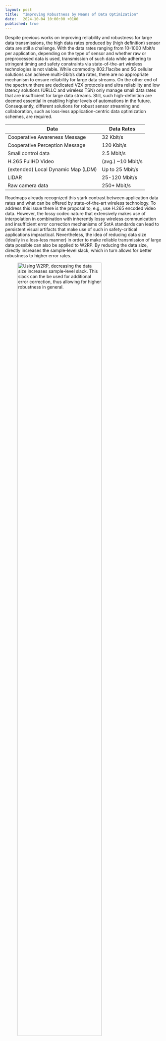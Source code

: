 ```yaml
---
layout: post
title:  "Improving Robustness by Means of Data Optimization"
date:   2024-10-04 10:00:00 +0100
published: true
---
```


Despite previous works on improving reliability and robustness for large data transmissions, the high data rates produced by (high definition) sensor data are still a challenge. With the data rates ranging from 10-1000 Mbit/s per application, depending on the type of sensor and whether raw or preprocessed data is used, transmission of such data while adhering to stringent timing and safety constraints via state-of-the-art wireless technologies is not viable. While commodity 802.11ac/be and 5G cellular solutions can achieve multi-Gbit/s data rates, there are no appropriate mechanism to ensure reliability for large data streams. On the other end of the spectrum there are dedicated V2X protocols and ultra reliability and low latency solutions (URLLC and wireless TSN) only manage small data rates that are insufficient for large data streams. Still, such high-definition are deemed essential in enabling higher levels of automations in the future. Consequently, different solutions for robust sensor streaming and collaboration, such as loss-less application-centric data optimization schemes, are required.  <!--end_excerpt-->

| Data                               | Data Rates        |
| ---------------------------------- | ----------------- |
| Cooperative Awareness Message      | 32 Kbit/s         |
| Cooperative Perception Message     | 120 Kbit/s        |
| Small control data                 | 2.5 Mbit/s        |
| H.265 FullHD Video                 | (avg.) ~10 Mbit/s |
| (extended) Local Dynamic Map (LDM) | Up to 25 Mbit/s   |
| LIDAR                              | 25-120 Mbit/s     |
| Raw camera data                    | 250+ Mbit/s       |


Roadmaps already recognized this stark contrast between application data rates and what can be offered by state-of-the-art wireless technology. To address this issue there is the proposal to, e.g., use H.265 encoded video data. However, the lossy codec nature that extensively makes use of interpolation in combination with inherently lossy wireless communication and insufficient error correction mechanisms of SotA standards can lead to persistent visual artifacts that make use of such in safety-critical applications impractical. Nevertheless, the idea of reducing data size (ideally in a loss-less manner) in order to make reliable transmission of large data possible can also be applied to W2RP. By reducing the data size, directly increases the sample-level slack, which in turn allows for better robustness to higher error rates.

<div class="figure">
<figure>
<img style="width:80%;" src="{{site.baseurl}}/robustness/figures/04_slackIncrease.png" alt="Using W2RP, decreasing the data size increases sample-level slack. This slack can the be used for additional error correction, thus allowing for higher robustness in general."/>
<figcaption>Figure 1: Using W2RP, decreasing the data size increases sample-level slack. This slack can the be used for additional error correction, thus allowing for higher robustness in general.</figcaption>
</figure>
</div>

To determine how lossless data optimization can be achieved multiple real-world camera datasets ([DVS](https://ziyang.eecs.umich.edu/tools.html) and [A2D2](https://www.a2d2.audi/a2d2/en.html) dataset) have been analyzed. The DVS dataset comprises a feed from a static infrastructure camera. Looking at two consecutive frame it seems like not much changes. In depth analysis confirms this assumption, with differences typically being distributed across 20-50% of the image only. Consequently, using incremental updates could drastically reduce the data rate in a lossless manner.

<div class="figure">
<figure>
<img style="width:80%;" src="{{site.baseurl}}/robustness/figures/04_dvs.png" alt="Differences between two consecutive frames of a static infrastructure camera covering an intersection."/>
<figcaption>Figure 2: Differences between two consecutive frames of a static infrastructure camera covering an intersection. Given the static nature of the camera, only parts of the image change.</figcaption>
</figure>
</div>

In contrast, using the same approach for a camera mounted to a vehicle would not be advantageous, as basically all parts of an image change marginally for each frame. As such, different means of data optimization are needed.

<div class="figure">
<figure>
<img style="width:80%;" src="{{site.baseurl}}/robustness/figures/04_a2d2.png" alt="Differences between two consecutive frames of a camera mounted to a moving vehicle."/>
<figcaption>Figure 3: Differences between two consecutive frames of a camera mounted to a moving vehicle. Changes are always distributed across the whole image.</figcaption>
</figure>
</div>

Instead, clues from the perception pipeline of the [Autoware](https://autoware.org/) software stack showed perception often relying on certain "*Regions of Interest*" (RoIs) that only cover small portions of an image, e.g. a traffic light or sign. Thus, only transmitting these RoIs can drastically reduce data size in order to increase slack.

<div class="figure">
<figure>
<img style="width:80%;" src="{{site.baseurl}}/robustness/figures/04_roi.png" alt="Regions of Interest (RoIs) in a capture from the Autoware simulator."/>
<figcaption>Figure 4: Regions of Interest (RoIs) in a capture from the Autoware simulator. The RoI size is only a fraction of the original size at a maximum of 13KB compared to the 2.76MB of the original camera image.</figcaption>
</figure>
</div>

Most notably, there is no single solution that can be applied to all use cases. Instead, the most useful optimization approach is highly dependent on the specific use case, sensor and data configuration.

Low-overhead mechanisms to allowing handling of both incremental updates and RoI have been added to W2RP. A visual representation can be found in Figure 5.

<div class="figure">
<figure>
<img style="width:80%;" src="{{site.baseurl}}/robustness/figures/04_mechanisms.png" alt="Incremental update mechanism and means to transmit RoIs via W2RP."/>
<figcaption>Figure 5: Schematic visualization of the incremental update mechanism and means to transmit RoIs via W2RP.</figcaption>
</figure>
</div>

Simulations (cf. Figure 6) as well as physical experiments highlight the effectiveness of either mechanisms in improving robustness (increasing capability to cope with higher error rates) for their corresponding use case. Again, as shown in previous works, packet-level backward error correction (BEC) as used in 802.11 and cellular wireless standards is not up to the task, failing to enable robust sample exchange. Furthermore, the results highlight that there is no single solution, instead the most robust mechanism is highly data and use case dependent. 

<div class="figure">
<figure>
<img style="width:80%;" src="{{site.baseurl}}/robustness/figures/04_results.png" alt="Simulation results for incremental update and RoI mechanisms in thwo different scenarios."/>
<figcaption>Figure 6: Simulation results for incremental update and RoI mechanisms in thwo different scenarios. Depending on the use case and the data, different mechanisms lead to optimal robustness. There is no single solution.</figcaption>
</figure>
</div>

More details on the proposed mechanism, experiments and results can be found in the corresponding [paper](https://doi.org/10.1109/TCAD.2024.3436548).
